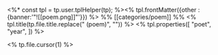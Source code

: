 <%*
const tpl =  tp.user.tplHelper(tp);
%><% tpl.frontMatter({other : {banner:'"![[poem.png]]"'}}) %>
%% [[categories/poem]] %%
<% tpl.title(tp.file.title.replace(" (poem)", "")) %>
<% tpl.properties([
	"poet",
	"year",
]) %>

<% tp.file.cursor(1) %>
